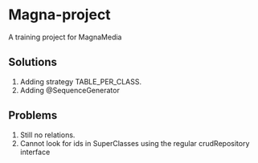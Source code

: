 # Magna-project
A training project for MagnaMedia 

## Solutions
1. Adding strategy TABLE_PER_CLASS.
2. Adding @SequenceGenerator

## Problems
1. Still no relations.
2. Cannot look for ids in SuperClasses using the regular crudRepository interface
